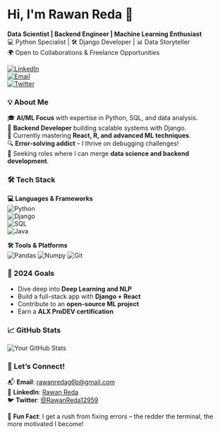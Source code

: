 # Hi, I'm Rawan Reda 👋  
**Data Scientist | Backend Engineer | Machine Learning Enthusiast**  
💻 Python Specialist | 🛠️ Django Developer | 📊 Data Storyteller  
🌍 Open to Collaborations & Freelance Opportunities  

[![LinkedIn](https://img.shields.io/badge/-LinkedIn-0A66C2?style=flat-square&logo=linkedin)](https://www.linkedin.com/in/rawan-reda-479016284/)  
[![Email](https://img.shields.io/badge/-Email-EA4335?style=flat-square&logo=gmail)](mailto:rawanredag6b@gmail.com)  
[![Twitter](https://img.shields.io/badge/-Twitter-1DA1F2?style=flat-square&logo=twitter)](https://x.com/RawanReda12959)  

### 💡 About Me  
🎓 **AI/ML Focus** with expertise in Python, SQL, and data analysis.  
🎯 **Backend Developer** building scalable systems with Django.  
🌱 Currently mastering **React, R, and advanced ML techniques**.  
🔍 **Error-solving addict** – I thrive on debugging challenges!  
🤝 Seeking roles where I can merge **data science and backend development**.  

### 🛠️ Tech Stack  
**💻 Languages & Frameworks**  
![Python](https://img.shields.io/badge/-Python-3776AB?logo=python&logoColor=white)  
![Django](https://img.shields.io/badge/-Django-092E20?logo=django)  
![SQL](https://img.shields.io/badge/-SQL-4479A1?logo=postgresql)  
![Java](https://img.shields.io/badge/-Java-007396?logo=java)  

**🛠️ Tools & Platforms**  
![Pandas](https://img.shields.io/badge/-Pandas-150458?logo=pandas)
![Numpy](https://img.shields.io/badge/-Numpy-150458?logo=Numpy)
![Git](https://img.shields.io/badge/-Git-F05032?logo=git)  

### 🎯 2024 Goals  
- Dive deep into **Deep Learning and NLP**  
- Build a full-stack app with **Django + React**  
- Contribute to an **open-source ML project**  
- Earn a **ALX ProDEV certification**  


### 📈 GitHub Stats  
![Your GitHub Stats](https://github-readme-stats.vercel.app/api?username=rreda11&show_icons=true&theme=radical)  

  

### 🤝 Let’s Connect!  
📬 **Email**: [rawanredag6b@gmail.com](mailto:rawanredag6b@gmail.com)  
🔗 **LinkedIn**: [Rawan Reda](https://www.linkedin.com/in/rawan-reda-479016284/)  
🐦 **Twitter**: [@RawanReda12959](https://x.com/RawanReda12959)  

💬 **Fun Fact**: I get a rush from fixing errors – the redder the terminal, the more motivated I become!  
